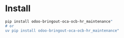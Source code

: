 # Install

```bash
pip install odoo-bringout-oca-ocb-hr_maintenance"
# or
uv pip install odoo-bringout-oca-ocb-hr_maintenance"
```
